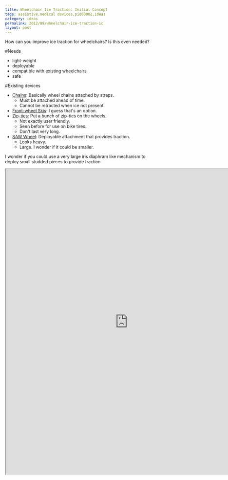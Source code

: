 ```yaml
---
title: Wheelchair Ice Traction: Initial Concept
tags: assistive,medical devices,pid00002,ideas
category: ideas
permalink: 2012/09/wheelchair-ice-traction-ic
layout: post
---
```


How can you improve ice traction for wheelchairs? Is this even needed?

#Needs
* light-weight
* deployable
* compatible with existing wheelchairs
* safe

#Existing devices
* [Chains](http://www.google.com/patents/US5261470): Basically wheel chains attached by straps.
    * Must be attached ahead of time.
	* Cannot be retracted when ice not present.
* [Front-wheel Skis](http://www.gizmag.com/wheelblades-mini-wheelchair-skis/24329/): I guess that's an option.
* [Zip-ties](http://www.usatechguide.org/blog/wheelchair-improve-traction/): Put a bunch of zip-ties on the wheels.
    * Not exactly user friendly.
	* Seen before for use on bike tires.
    * Don't last very long.
* [SAW Wheel](http://design.ema.wisc.edu/2010/index.html): Deployable attachment that provides traction.
    * Looks heavy.
	* Large. I wonder if it could be smaller.
	
I wonder if you could use a very large iris diaphram like mechanism to deploy small studded pieces to provide traction.

<iframe src="https://docs.google.com/file/d/0Bzj3Tsn6ibRobGZkVkhBOUp2NDQ/preview" width="800" height="1000"></iframe>
